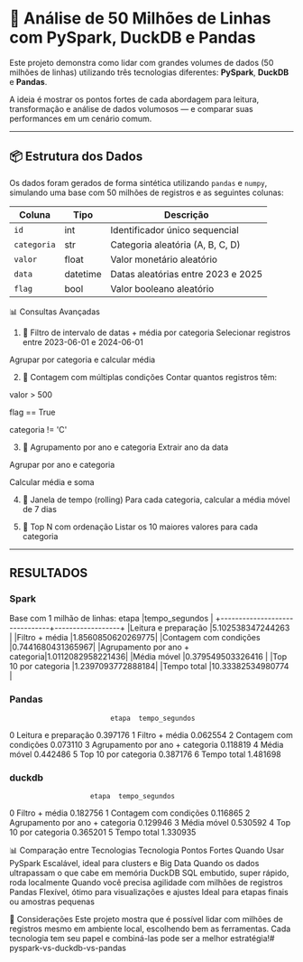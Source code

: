 # 🚀 Análise de 50 Milhões de Linhas com PySpark, DuckDB e Pandas

Este projeto demonstra como lidar com grandes volumes de dados (50 milhões de linhas) utilizando três tecnologias diferentes: **PySpark**, **DuckDB** e **Pandas**.

A ideia é mostrar os pontos fortes de cada abordagem para leitura, transformação e análise de dados volumosos — e comparar suas performances em um cenário comum.

---

## 📦 Estrutura dos Dados

Os dados foram gerados de forma sintética utilizando `pandas` e `numpy`, simulando uma base com 50 milhões de registros e as seguintes colunas:

| Coluna     | Tipo      | Descrição                            |
|------------|-----------|----------------------------------------|
| `id`       | int       | Identificador único sequencial        |
| `categoria`| str       | Categoria aleatória (A, B, C, D)      |
| `valor`    | float     | Valor monetário aleatório             |
| `data`     | datetime  | Datas aleatórias entre 2023 e 2025    |
| `flag`     | bool      | Valor booleano aleatório              |


📊 Consultas Avançadas
1. 📅 Filtro de intervalo de datas + média por categoria
Selecionar registros entre 2023-06-01 e 2024-06-01

Agrupar por categoria e calcular média

2. 🧮 Contagem com múltiplas condições
Contar quantos registros têm:

valor > 500

flag == True

categoria != 'C'

3. 🔗 Agrupamento por ano e categoria
Extrair ano da data

Agrupar por ano e categoria

Calcular média e soma

4. 🧵 Janela de tempo (rolling)
Para cada categoria, calcular a média móvel de 7 dias

5. 🧠 Top N com ordenação
Listar os 10 maiores valores para cada categoria

---
## RESULTADOS

### Spark
Base com 1 milhão de linhas:
etapa                          |tempo_segundos    |
+-------------------------------+------------------+
|Leitura e preparação           |5.102538347244263 |
|Filtro + média                 |1.8560850620269775|
|Contagem com condições         |0.7441680431365967|
|Agrupamento por ano + categoria|1.0112082958221436|
|Média móvel                    |0.379549503326416 |
|Top 10 por categoria           |1.2397093772888184|
|Tempo total                    |10.33382534980774 |


### Pandas
                             etapa  tempo_segundos
0             Leitura e preparação        0.397176
1                   Filtro + média        0.062554
2           Contagem com condições        0.073110
3  Agrupamento por ano + categoria        0.118819
4                      Média móvel        0.442486
5             Top 10 por categoria        0.387176
6                      Tempo total        1.481698

### duckdb
                        etapa  tempo_segundos
0                   Filtro + média        0.182756
1           Contagem com condições        0.116865
2  Agrupamento por ano + categoria        0.129946
3                      Média móvel        0.530592
4             Top 10 por categoria        0.365201
5                      Tempo total        1.330935


📊 Comparação entre Tecnologias
Tecnologia	Pontos Fortes	Quando Usar
PySpark	Escalável, ideal para clusters e Big Data	Quando os dados ultrapassam o que cabe em memória
DuckDB	SQL embutido, super rápido, roda localmente	Quando você precisa agilidade com milhões de registros
Pandas	Flexível, ótimo para visualizações e ajustes	Ideal para etapas finais ou amostras pequenas

📌 Considerações
Este projeto mostra que é possível lidar com milhões de registros mesmo em ambiente local, escolhendo bem as ferramentas. Cada tecnologia tem seu papel e combiná-las pode ser a melhor estratégia!# pyspark-vs-duckdb-vs-pandas
